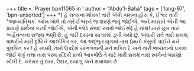 +++
title = 'Prayer bpn11065 in '
author = "Abdu'l-Bahá"
tags = ['lang-97', 'bpn-unsorted']
+++
*( હે સત્યના શોઘક! તારી એવી કામના હોય કે, ઈશ્વર તારી ³આઘ્યાતિ્મક´ આંખ ખોલે તો તારે ઈશ્વરને જ શરણે જવું જોઈએ, અને મઘરાતે એની આ પ્રમાણે પ્રાર્થના કરવી જોઈએ, એની જોડે સંવાદ રચવો જોઈએ)
 હે નાથ! મારું મુખ તારાં અદ્વૈતત્વના રાજય ભણી છે. હું તારી દયાના સાગરમાં ડૂબી ગયો છું. અંઘારી રાતે તારો પ્રકાશ્ પાથરીને મારી દૃષ્ટિને આલોકિત કર. આ અદ્ભૂત યુગમાં તારા પ્રેમનો કંસુબો પાઈને મને પુલકિત કર ! હે સ્વામી, તારો ઉપદેશ સાંભળવાની મને શકિત દે અને તારી ભવ્યતાનો પ્રકાશ જોઈ શકું તથા તારા પરમ સૌંદર્ય પ્રત્યે આકર્ષાઉં તે માટે મારી સમક્ષ તારાં સ્વર્ગનાં બારણાં ખોલી દે. ખરેખર તું દાતા, ઉદાર, દયાળુ અને ક્ષમાવાન છે.
